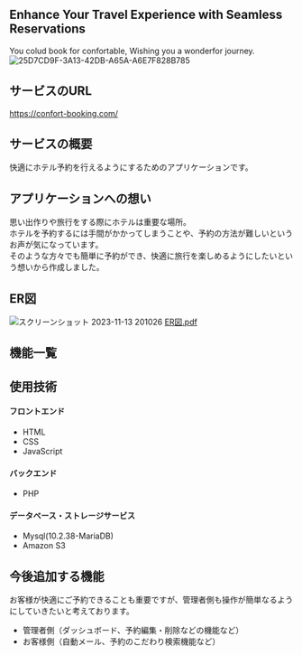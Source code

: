## Enhance Your Travel Experience with Seamless Reservations
You colud book for confortable, Wishing you a wonderfor journey.
![25D7CD9F-3A13-42DB-A65A-A6E7F828B785](https://github.com/shobidayo/new_repository/assets/142150831/624a1278-979e-4cd1-b73e-ca76085cfb16)


## サービスのURL
https://confort-booking.com/

## サービスの概要
快適にホテル予約を行えるようにするためのアプリケーションです。

## アプリケーションへの想い
思い出作りや旅行をする際にホテルは重要な場所。  
ホテルを予約するには手間がかかってしまうことや、予約の方法が難しいというお声が気になっています。  
そのような方々でも簡単に予約ができ、快適に旅行を楽しめるようにしたいという想いから作成しました。


## ER図
![スクリーンショット 2023-11-13 201026](https://github.com/shobidayo/new_repository/assets/142150831/8d27762a-e8a1-432e-95e0-02ab50db7696)
[ER図.pdf](https://github.com/shobidayo/new_repository/files/13334140/ER.pdf)

## 機能一覧

## 使用技術
#### フロントエンド
- HTML
- CSS
- JavaScript
#### バックエンド
- PHP 
#### データベース・ストレージサービス
- Mysql(10.2.38-MariaDB)
- Amazon S3

## 今後追加する機能
お客様が快適にご予約できることも重要ですが、管理者側も操作が簡単なるようにしていきたいと考えております。

- 管理者側（ダッシュボード、予約編集・削除などの機能など）
- お客様側（自動メール、予約のこだわり検索機能など）